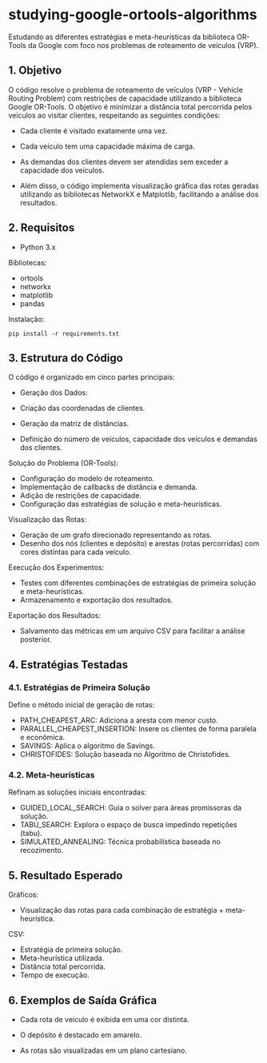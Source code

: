 # studying-google-ortools-algorithms
Estudando as diferentes estratégias e meta-heurísticas da biblioteca OR-Tools da Google com foco nos problemas de roteamento de veículos (VRP).

## 1. Objetivo
O código resolve o problema de roteamento de veículos (VRP - Vehicle Routing Problem) com restrições de capacidade utilizando a biblioteca Google OR-Tools. O objetivo é minimizar a distância total percorrida pelos veículos ao visitar clientes, respeitando as seguintes condições:

- Cada cliente é visitado exatamente uma vez.

- Cada veículo tem uma capacidade máxima de carga.

- As demandas dos clientes devem ser atendidas sem exceder a capacidade dos veículos.

- Além disso, o código implementa visualização gráfica das rotas geradas utilizando as bibliotecas NetworkX e Matplotlib, facilitando a análise dos resultados.

## 2. Requisitos
- Python 3.x

Bibliotecas:
- ortools
- networkx
- matplotlib
- pandas

Instalação:

    pip install -r requirements.txt

## 3. Estrutura do Código
O código é organizado em cinco partes principais:

- Geração dos Dados:

- Criação das coordenadas de clientes.

- Geração da matriz de distâncias.

- Definição do número de veículos, capacidade dos veículos e demandas dos clientes.

Solução do Problema (OR-Tools):

- Configuração do modelo de roteamento.
- Implementação de callbacks de distância e demanda.
- Adição de restrições de capacidade.
- Configuração das estratégias de solução e meta-heurísticas.

Visualização das Rotas:

- Geração de um grafo direcionado representando as rotas.
- Desenho dos nós (clientes e depósito) e arestas (rotas percorridas) com cores distintas para cada veículo.

Execução dos Experimentos:

- Testes com diferentes combinações de estratégias de primeira solução e meta-heurísticas.
- Armazenamento e exportação dos resultados.

Exportação dos Resultados:

- Salvamento das métricas em um arquivo CSV para facilitar a análise posterior.

## 4. Estratégias Testadas

### 4.1. Estratégias de Primeira Solução

Define o método inicial de geração de rotas:

- PATH_CHEAPEST_ARC: Adiciona a aresta com menor custo.
- PARALLEL_CHEAPEST_INSERTION: Insere os clientes de forma paralela e econômica.
- SAVINGS: Aplica o algoritmo de Savings.
- CHRISTOFIDES: Solução baseada no Algoritmo de Christofides.

### 4.2. Meta-heurísticas

Refinam as soluções iniciais encontradas:

- GUIDED_LOCAL_SEARCH: Guia o solver para áreas promissoras da solução.
- TABU_SEARCH: Explora o espaço de busca impedindo repetições (tabu).
- SIMULATED_ANNEALING: Técnica probabilística baseada no recozimento.

## 5. Resultado Esperado

Gráficos: 
- Visualização das rotas para cada combinação de estratégia + meta-heurística.

CSV: 
- Estratégia de primeira solução.
- Meta-heurística utilizada.
- Distância total percorrida.
- Tempo de execução.

## 6. Exemplos de Saída Gráfica

- Cada rota de veículo é exibida em uma cor distinta.

- O depósito é destacado em amarelo.

- As rotas são visualizadas em um plano cartesiano.
